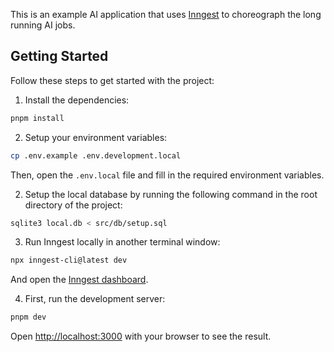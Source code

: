 This is an example AI application that uses [Inngest](https://www.inngest.com/) to choreograph the long running AI jobs.

## Getting Started

Follow these steps to get started with the project:

1. Install the dependencies:

```bash
pnpm install
```

2. Setup your environment variables:

```bash
cp .env.example .env.development.local
```

Then, open the `.env.local` file and fill in the required environment variables.

2. Setup the local database by running the following command in the root directory of the project:

```bash
sqlite3 local.db < src/db/setup.sql
```

3. Run Inngest locally in another terminal window:

```bash
npx inngest-cli@latest dev
```

And open the [Inngest dashboard](http://127.0.0.1:8288/stream).

4. First, run the development server:

```bash
pnpm dev
```

Open [http://localhost:3000](http://localhost:3000) with your browser to see the result.
